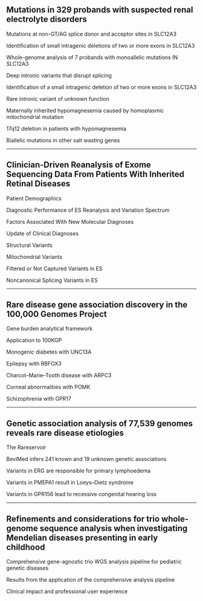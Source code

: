 
## Mutations in 329 probands with suspected renal electrolyte disorders

Mutations at non-GT/AG splice donor and acceptor sites in SLC12A3

Identification of small intragenic deletions of two or more exons in SLC12A3

Whole-genome analysis of 7 probands with monoallelic mutations IN SLC12A3

Deep intronic variants that disrupt splicing

Identification of a small intragenic deletion of two or more exons in SLC12A3

Rare intronic variant of unknown function

Maternally inherited hypomagnesemia caused by homoplasmic mitochondrial mutation

17q12 deletion in patients with hypomagnesemia

Biallelic mutations in other salt wasting genes

---

## Clinician-Driven Reanalysis of Exome Sequencing Data From Patients With Inherited Retinal Diseases

Patient Demographics

Diagnostic Performance of ES Reanalysis and Variation Spectrum

Factors Associated With New Molecular Diagnoses

Update of Clinical Diagnoses

Structural Variants

Mitochondrial Variants

Filtered or Not Captured Variants in ES

Noncanonical Splicing Variants in ES


---

## Rare disease gene association discovery in the 100,000 Genomes Project

Gene burden analytical framework

Application to 100KGP

Monogenic diabetes with UNC13A

Epilepsy with RBFOX3

Charcot–Marie–Tooth disease with ARPC3

Corneal abnormalities with POMK

Schizophrenia with GPR17



---

## Genetic association analysis of 77,539 genomes reveals rare disease etiologies

The Rareservoir

BeviMed infers 241 known and 19 unknown genetic associations

Variants in ERG are responsible for primary lymphoedema

Variants in PMEPA1 result in Loeys–Dietz syndrome

Variants in GPR156 lead to recessive congenital hearing loss

---

## Refinements and considerations for trio whole-genome sequence analysis when investigating Mendelian diseases presenting in early childhood

Comprehensive gene-agnostic trio WGS analysis pipeline for pediatric genetic diseases

Results from the application of the comprehensive analysis pipeline

Clinical impact and professional user experience

